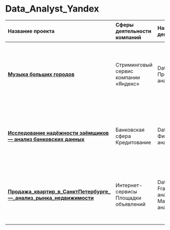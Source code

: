 # Data_Analyst_Yandex
| Название проекта | Сферы деятельности компаний | Направление деятельности | Навыки и инструменты | Задачи проекта | 
| :-------------------- | :-------------------- | :-------------------- | :-------------------- | :-------------------- |
| [**Музыка больших городов**](https://github.com/AnatolyKuzmin/Data_Analyst_Yandex/blob/main/Музыка_больших_городов.ipynb) | Стриминговый сервис компании «Яндекс» | Data Analyst <br>Продуктовый аналитик | -Pandas <br>-Python <br>-Предобработка данных | Активность пользователей в Москве и Петербурге. Какие жанры слушают пользователи в зависимости от города. В Москве чаще слушают поп-музыку, в Петербурге — русский рэп |
| [**Исследование надёжности заёмщиков — анализ банковских данных**](https://github.com/AnatolyKuzmin/Data_Analyst_Yandex/blob/main/Исследование%20надёжности%20заёмщиков%20—%20анализ%20банковских%20данных.ipynb) | Банковская сфера<br>Кредитование | Data Analyst<br>Финансовый аналитик | -Pandas<br>-PyMystem3<br>-Python<br>-лемматизация<br>-предобработка данных | На основе статистики о платёжеспособности клиентов исследовать влияет ли семейное положение и количество детей клиента на факт возврата кредита в срок | 
| [**Продажа_квартир_в_СанктПетербурге_—_анализ_рынка_недвижимости**]() | Интернет-сервисы<br>Площадки объявлений | Data Analyst<br>Fraud-аналитик<br>Маркетинг-аналитик | -Matplotlib<br>-Pandas<br>-Python<br>-визуализация данных<br>-исследовательский анализ данных<br>-предобработка данных | Используя данные сервиса Яндекс.Недвижимость, определить рыночную стоимость объектов недвижимости и типичные параметры квартир | 

